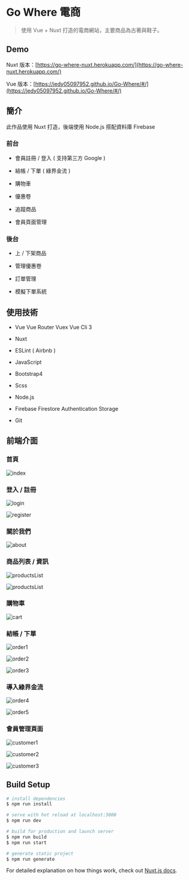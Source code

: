 # Go Where 電商

> 使用 Vue + Nuxt 打造的電商網站，主要商品為古著與鞋子。

## Demo

Nuxt 版本：[https://go-where-nuxt.herokuapp.com/](https://go-where-nuxt.herokuapp.com/)

Vue 版本：[https://jedy05097952.github.io/Go-Where/#/](https://jedy05097952.github.io/Go-Where/#/)

## 簡介

此作品使用 Nuxt 打造，後端使用 Node.js 搭配資料庫 Firebase

### 前台

* 會員註冊 / 登入 ( 支持第三方 Google )

* 結帳 / 下單 ( 綠界金流 )

* 購物車

* 優惠卷

* 追蹤商品

* 會員頁面管理

### 後台

* 上 / 下架商品

* 管理優惠卷

* 訂單管理

* 模擬下單系統

## 使用技術

* Vue
  Vue Router
  Vuex
  Vue Cli 3

* Nuxt

* ESLint ( Airbnb )

* JavaScript

* Bootstrap4

* Scss

* Node.js

* Firebase
  Firestore
  Authentication
  Storage

* Git

## 前端介面

### 首頁

![index](https://lh4.googleusercontent.com/gb_Bpgxi8YlqnYlQ6BfSwvZI605EjC8skLvU0lXPPcaGLt18UpQEFyGuBwnZPh9QQzZ_t_g5-3W-SSE7vb5q=w2560-h1198-rw)

### 登入 / 註冊

![login](https://lh3.googleusercontent.com/wKrnVaaj-mBdIMUU39PGdggfLlkBTvoYi37OBnaICxKQJ6ArLU9rI-7Hj660jDYiXZmRJVwkw7qKPuOzgaXh=w2560-h1198-rw)

![register](https://lh4.googleusercontent.com/Be0GdgCCDOA8F8W6ELf72fwH17OWBgkrfHfVQpG-kqVZ-qDcR9iu_cBUQmegqk-A48kBAGHRBQt2GCLQcBMI=w2560-h1198-rw)

### 關於我們

![about](https://lh5.googleusercontent.com/M7_BqNn_oi--PFO_FmJkbq_zViOxAvDjT6DVEmCikOwDg3HQbewHtyeWQov_EZme_a3VQaQz5tYPyTseH7VU=w2560-h1198-rw)

### 商品列表 / 資訊

![productsList](https://lh5.googleusercontent.com/SaduWeDWYOQCTxT7Qy3xE1NpnX9f6k2SomdIl5Nx7DOQbDSUv77oi--9bbbTKOiIJb9-wArrbkyXES-LQANl=w2560-h1198-rw)

![productsList](https://lh5.googleusercontent.com/r6T4wehUKcZ5rZ-0Yp-XUtaeOfglTeQrlgxpalARTk7Qr6fiWUlJgBJ1leZYGR67fJ9YfAonkMiR6TC7uKog=w2560-h1198-rw)

### 購物車

![cart](https://lh6.googleusercontent.com/pmjatZf6JvHtOqknJWPil2tzT-XC_rk3-WXp5c_t18pZ6u6yLmUjJ5rSMLtDV63nBxCwmv4XfnYJgdMGK9UZ=w2560-h1198-rw)

### 結帳 / 下單

![order1](https://lh6.googleusercontent.com/g1mgpEK3-ffoDtKg7b9qIYTiQxd_Zfh2Gk37oGGUsdhW_C7lY9ufyT_oL9Kpi_0-YQgiPFIxxJFFz-LY5tV9=w2560-h1198-rw)

![order2](https://lh4.googleusercontent.com/DSEUDGGDN36a4fIumG2T_BVlJjaywRVbMIss4SNdJ2OFNCqCNtTB1cavPqBRsbNcW5NHPp6lrUkMmGBYRqEG=w2560-h1198-rw)

![order3](https://lh3.googleusercontent.com/2bZgf5i2LfSP-aKI1vfk9pqLiIwxhul2H-aEXwRRSbHTqNWwLa9HBoeLzSqu1a0TrDCPoEjheTtDjdxSNcRx=w2560-h1198-rw)

### 導入綠界金流

![order4](https://lh3.googleusercontent.com/Pj3-dfCzxzpLRGDXa9y-2laSxdPYSuPujOKvwqN-wpRqNkpW8ZGBudM_Rt8OGizLF6E4o57ifBjPOA7HS0PU=w2560-h1198-rw)

![order5](https://lh3.googleusercontent.com/sfyJiHynKo2NPInzB588sMDYpX0DNA_00OZ8CBkrz2zTuOzZu5XT15DCsa6sIii7K4ngvGX5nn1GuhI5BWbH=w2560-h1198-rw)

### 會員管理頁面

![customer1](https://lh4.googleusercontent.com/QRHHiz0wecOnMTKqg4GzLjorKRG8AGK2Mns_QjNiEbkUcx5tN0Xcql2cpEeRaGAfPQ9hiwgkiDyoLRS-SYjE=w2560-h1198-rw)

![customer2](https://lh5.googleusercontent.com/2csLuWoImxiX3IzBPiczUUD8-0k6Q-gMTVtu-8LUsVE1qXoYvrNmvFvUG9lW6kuhCZJB6A7wcAErOJrZ_QJJ=w2560-h1198-rw)

![customer3](https://lh3.googleusercontent.com/Y2ZGYxJwIeLClEuUCDbcC6Iu370NPo9IGl2ETcQZ-wfmgRfuYdSEdRP7VVim_zzWUG0yAPPTR5eHLZCZF1hD=w2560-h1198-rw)

## Build Setup

```bash
# install dependencies
$ npm run install

# serve with hot reload at localhost:3000
$ npm run dev

# build for production and launch server
$ npm run build
$ npm run start

# generate static project
$ npm run generate
```

For detailed explanation on how things work, check out [Nuxt.js docs](https://nuxtjs.org).
